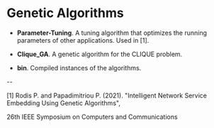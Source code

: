 # Genetic Algorithms

* **Parameter-Tuning**. A tuning algorithm that optimizes the running parameters of other applications. Used in [1].

* **Clique_GA**. A genetic algorithm for the CLIQUE problem.
 
* **bin**. Compiled instances of the algorithms.


 --    
    
[1] Rodis P. and Papadimitriou P. (2021). "Intelligent Network Service Embedding Using Genetic Algorithms",

26th IEEE Symposium on Computers and Communications
